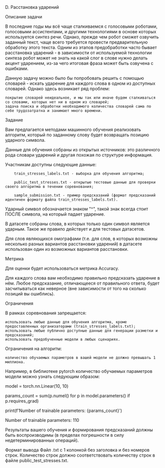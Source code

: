 D. Расстановка ударений

Описание задачи

В последние годы мы всё чаще сталкиваемся с голосовыми роботами, голосовыми ассистентами, и другими технологиями в основе которых используется синтез речи. Однако, прежде чем робот сможет озвучить заданный текст, чаще всего требуется провести предварительную обработку этого текста. Одним из этапов предобработки часто бывает расстановка ударений - в зависимости от используемой технологии синтеза робот может не знать на какой слог в слове нужно делать акцент ударением, из-за чего итоговая фраза может быть озвучена с ошибками.

Данную задачу можно было бы попробовать решить с помощью словарей - искать ударение для каждого слова в одном из доступных словарей. Однако здесь возникает ряд проблем:

    покрытие словарей неидеальное, и мы так или иначе будем сталкиваться со словами, которых нет ни в одном из словарей;
    задача поиска и обработки необходимого количества словарей сама по себе трудозатратна и занимает много времени.
Задание

Вам предлагается методами машинного обучения реализовать алгоритм, который по заданному слову будет возвращать позицию ударного символа.

Данные для обучения собраны из открытых источников: это различного рода словари ударений и другая похожая по структуре информация.

Участникам доступны следующие данные:

        train_stresses_labels.txt - выборка для обучения алгоритма;

        public_test_stresses.txt - открытые тестовые данные для проверки своего алгоритма в течении соревнования;

        sample_submission.txt - пример предсказаний (формат предсказаний идентичен формату файла train_stresses_labels.txt).
        
Ударный символ обозначается знаком "^", такой знак всегда стоит ПОСЛЕ символа, на который падает ударение.

В датасете собраны слова, в которых только один символ является ударным. Такое же правило действует и для тестовых датасетов.

Для слов являющихся омографами (т.е. для слов, в которых возможны несколько разных вариантов расстановки ударений) в датасете использован один из возможных вариантов расстановки.

Метрика

Для оценки будет использоваться метрика Accuracy.

Для каждого слова вам необходимо правильно предсказать ударение в нём. Любое предсказание, отличающееся от правильного ответа, будет засчитываться как неверное (вне зависимости от того на сколько позиций вы ошиблись).

Ограничения

В рамках соревнования запрещается:

    использовать любые данные для обучения алгоритма, кроме предоставленных организаторами (train_stresses_labels.txt);
    использовать любые публично доступные данные для генерации разметки и предсказаний;
    использовать предобученные модели в любых сценариях.
Ограничения на алгоритм:

    количество обучаемых параметров в вашей модели не должно превышать 1 миллиона.

Например, в библиотеке pytorch количество обучаемых параметров модели можно узнать следующим образом:

model = torch.nn.Linear(10, 10)

params_count = sum(p.numel() for p in model.parameters() if p.requires_grad)

print(f'Number of trainable parameters: {params_count}')

Number of trainable parameters: 110

Результаты вашего обучения и формирования предсказаний должны быть воспроизводимы (в пределах погрешности в силу недетерминированных операций).

Формат вывода
Файл .txt с 1 колонкой без заголовка и без номеров строк. Количество строк должно соответствовать количеству строк в файле public_test_stresses.txt.
